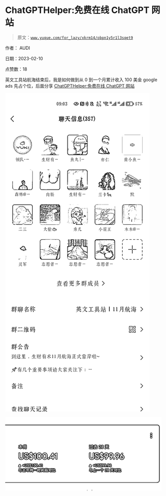 # ChatGPTHelper:免费在线 ChatGPT 网站

> 原文：[`www.yuque.com/for_lazy/xkrm14/obpn1y5r1l3sqet9`](https://www.yuque.com/for_lazy/xkrm14/obpn1y5r1l3sqet9)

作者： AUDI

日期：2023-02-10

点赞数：18

英文工具站航海结束后，我是如何做到从 0 到一个月累计收入 100 美金 google ads 先占个位，后面分享 [ChatGPTHelper:免费在线 ChatGPT 网站](https://aicodehelper.com/chat/index.html)

![](img/b93a09a8e0a21be6e84dd96b112e981d.png)

![](img/bee9df639a5d9d83417b72bec13025cf.png)



